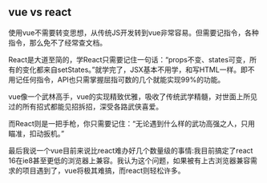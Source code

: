 ## vue vs react

使用vue不需要转变思想，从传统JS开发转到vue非常容易。但需要记指令，各种指令，那么免不了经常查文档。

React是大道至简的，学React只需要记住一句话：“props不变、states可变，所有的变化都来自setStates。”就学完了，JSX基本不用学，和写HTML一样。即不用记任何指令，API也只需掌握屈指可数的几个就能实现99%的功能。

vue像一个武林高手，vue的实现精致优雅，吸收了传统武学精髓，对世面上所见过的所有招式都能见招拆招，深受各路武侠喜爱。

而React则是一把手枪，你只需要记住：“无论遇到什么样的武功高强之人，只用瞄准，扣动扳机。”

最后我说一个vue目前来说比react难办好几个数量级的事情:我目前搞定了react 16在ie8甚至更低的浏览器上兼容。我认为这个问题，如果被有上古浏览器兼容需求的项目遇到了，vue将极其难搞，而react则轻松许多。